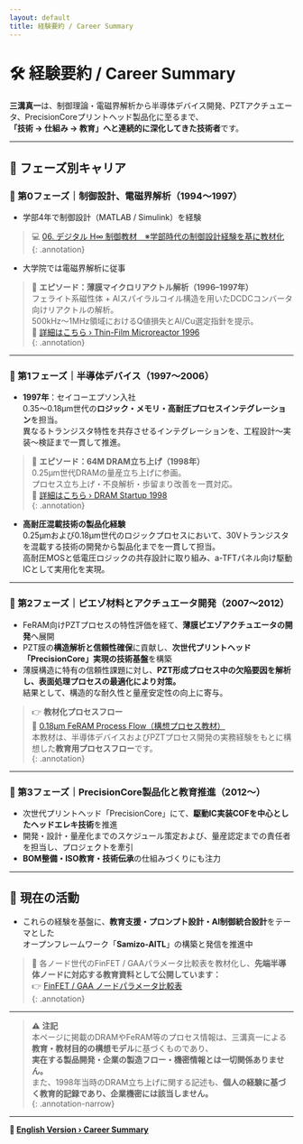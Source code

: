 ```yaml
---
layout: default 
title: 経験要約 / Career Summary
---
```


# 🛠️ 経験要約 / Career Summary

**三溝真一**は、制御理論・電磁界解析から半導体デバイス開発、PZTアクチュエータ、PrecisionCoreプリントヘッド製品化に至るまで、  
**「技術 → 仕組み → 教育」へと連続的に深化してきた技術者**です。

---

## 📘 フェーズ別キャリア

### 🔹 第0フェーズ｜制御設計、電磁界解析（1994〜1997）

- 学部4年で制御設計（MATLAB / Simulink）を経験

> 💻 [06. デジタル H∞ 制御教材　※学部時代の制御設計経験を基に教材化](https://samizo-aitl.github.io/EduController/part04_digital/theory/06_digital_hinf_control.html)  
{: .annotation}

- 大学院では電磁界解析に従事
  
> 🧪 **エピソード：薄膜マイクロリアクトル解析（1996–1997年）**  
> フェライト系磁性体 + Alスパイラルコイル構造を用いたDCDCコンバータ向けリアクトルの解析。  
> 500kHz〜1MHz領域におけるQ値損失とAl/Cu選定指針を提示。  
> 🔗 [詳細はこちら › Thin-Film Microreactor 1996](https://samizo-aitl.github.io/Edusemi-Plus/archive/in1996/thinfilm_microreactor/)  
{: .annotation}

---

### 🔹 第1フェーズ｜半導体デバイス（1997〜2006）

- **1997年**：セイコーエプソン入社  
  0.35〜0.18μm世代の**ロジック・メモリ・高耐圧プロセスインテグレーション**を担当。  
  異なるトランジスタ特性を共存させるインテグレーションを、工程設計〜実装〜検証まで一貫して推進。

> 🧩 **エピソード：64M DRAM立ち上げ（1998年）**  
> 0.25μm世代DRAMの量産立ち上げに参画。  
> プロセス立ち上げ・不良解析・歩留まり改善を一貫対応。  
> 🔗 [詳細はこちら › DRAM Startup 1998](https://samizo-aitl.github.io/Edusemi-Plus/archive/in1998/DRAM_Startup_64M_1998/)  
{: .annotation}

- **高耐圧混載技術の製品化経験**  
  0.25μmおよび0.18μm世代のロジックプロセスにおいて、30Vトランジスタを混載する技術の開発から製品化までを一貫して担当。  
  高耐圧MOSと低電圧ロジックの共存設計に取り組み、a-TFTパネル向け駆動ICとして実用化を実現。

---

### 🔹 第2フェーズ｜ピエゾ材料とアクチュエータ開発（2007〜2012）

- FeRAM向けPZTプロセスの特性評価を経て、**薄膜ピエゾアクチュエータの開発**へ展開  
- PZT膜の**構造解析と信頼性確保**に貢献し、**次世代プリントヘッド「PrecisionCore」実現の技術基盤**を構築  
- 薄膜構造に特有の信頼性課題に対し、**PZT形成プロセス中の欠陥要因を解析し、表面処理プロセスの最適化により対策。**  
  結果として、構造的な耐久性と量産安定性の向上に寄与。

> 👉 **教材化プロセスフロー**  
> 📘 [0.18μm FeRAM Process Flow（構想プロセス教材）](https://samizo-aitl.github.io/Edusemi-v4x/d_chapter1_memory_technologies/doc_FeRAM/0.18um_FeRAM_ProcessFlow)  
> 本教材は、半導体デバイスおよびPZTプロセス開発の実務経験をもとに構想した**教育用プロセスフロー**です。  
{: .annotation}

---

### 🔹 第3フェーズ｜PrecisionCore製品化と教育推進（2012〜）

- 次世代プリントヘッド「PrecisionCore」にて、**駆動IC実装COFを中心としたヘッドエレキ技術**を推進  
- 開発・設計・量産化までのスケジュール策定および、量産認定までの責任者を担当し、プロジェクトを牽引  
- **BOM整備・ISO教育・技術伝承**の仕組みづくりにも注力

---

## 🎯 現在の活動

- これらの経験を基盤に、**教育支援・プロンプト設計・AI制御統合設計**をテーマとした  
  オープンフレームワーク「**Samizo-AITL**」の構築と発信を推進中

> 📌 各ノード世代のFinFET / GAAパラメータ比較表を教材化し、**先端半導体ノードに対応する教育資料として公開しています：**  
> 👉 [FinFET / GAA ノードパラメータ比較表](https://samizo-aitl.github.io/Edusemi-v4x/f_chapter1_finfet_gaa/appendixf1_05_node_params)  
{: .annotation}

---

> ⚠️ **注記**  
> 本ページに掲載のDRAMやFeRAM等のプロセス情報は、三溝真一による**教育・教材目的の構想モデル**に基づくものであり、  
> **実在する製品開発・企業の製造フロー・機密情報とは一切関係ありません。**  
> また、1998年当時のDRAM立ち上げに関する記述も、**個人の経験に基づく教育的記録であり、企業機密には該当しません。**  
{: .annotation-narrow}

---

**🔗 [English Version › Career Summary](./career-summary_en.md)**

